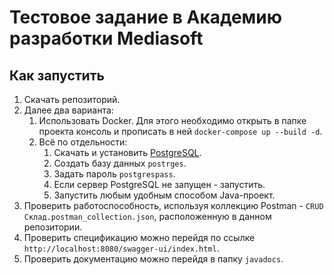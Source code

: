 # Тестовое задание в Академию разработки Mediasoft
## Как запустить
1. Скачать репозиторий.
2. Далее два варианта:
    1. Использовать Docker. Для этого необходимо открыть в папке проекта консоль и прописать в ней `docker-compose up --build -d`.
    2. Всё по отдельности:
       1. Скачать и установить <a href="https://www.postgresql.org/download/">PostgreSQL</a>.
       2. Создать базу данных `postrges`.
       3. Задать пароль `postgrespass`.
       4. Если сервер PostgreSQL не запущен - запустить.
       5. Запустить любым удобным способом Java-проект.
3. Проверить работоспособность, используя коллекцию Postman - `CRUD Склад.postman_collection.json`, расположенную в данном репозитории. 
4. Проверить спецификацию можно перейдя по ссылке `http://localhost:8080/swagger-ui/index.html`.
5. Проверить документацию можно перейдя в папку `javadocs`.

